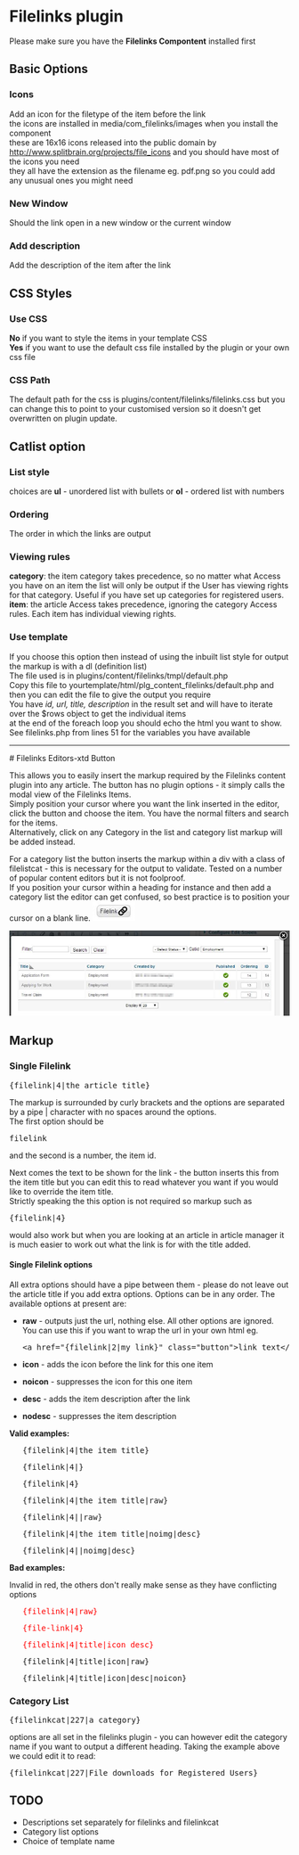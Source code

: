 # Filelinks plugin

Please make sure you have the **Filelinks Compontent** installed first

## Basic Options

### Icons

Add an icon for the filetype of the item before the link  
the icons are installed in <span class="typewriterb">media/com_filelinks/images</span> when you install the component  
these are 16x16 icons released into the public domain by <a href="http://www.splitbrain.org/projects/file\_icons" target="\_blank">http://www.splitbrain.org/projects/file_icons</a> and you should have most of the icons you need  
they all have the extension as the filename eg. pdf.png so you could add any unusual ones you might need

### New Window

Should the link open in a new window or the current window

### Add description

Add the description of the item after the link

## CSS Styles

### Use CSS

**No** if you want to style the items in your template CSS  
**Yes** if you want to use the default css file installed by the plugin or your own css file

### CSS Path

The default path for the css is <span class="typewriterb">plugins/content/filelinks/filelinks.css</span> but you can change this to point to your customised version so it doesn't get overwritten on plugin update.

## Catlist option

### List style

choices are **ul** - unordered list with bullets or **ol** - ordered list with numbers

### Ordering

The order in which the links are output

### Viewing rules

**category**: the item category takes precedence, so no matter what Access you have on an item the list will only be output if the User has viewing rights for that category. Useful if you have set up categories for registered users.  
**item**: the article Access takes precedence, ignoring the category Access rules. Each item has individual viewing rights.

### Use template

If you choose this option then instead of using the inbuilt list style for output the markup is with a dl (definition list)  
The file used is in <span class="typewriterb">plugins/content/filelinks/tmpl/default.php</span>  
Copy this file to <span class="typewriterb">yourtemplate/html/plg_content_filelinks/default.php</span> and then you can edit the file to give the output you require  
You have *id, url, title, description* in the result set and will have to iterate over the $rows object to get the individual items  
at the end of the foreach loop you should echo the html you want to show. See <span class="typewriter">filelinks.php</span> from lines 51 for the variables you have available
<hr>
# Filelinks Editors-xtd Button

This allows you to easily insert the markup required by the Filelinks content plugin into any article. The button has no plugin options - it simply calls the modal view of the Filelinks Items.   
Simply position your cursor where you want the link inserted in the editor, click the button and choose the item. You have the normal filters and search for the items.  
Alternatively, click on any Category in the list and category list markup will be added instead.

For a category list the button inserts the markup within a div with a class of filelistcat - this is necessary for the output to validate. Tested on a number of popular content editors but it is not foolproof.  
If you position your cursor within a heading for instance and then add a category list the editor can get confused, so best practice is to position your cursor on a blank line.
![editors-xtd button](/com_filelinks_j25/media/help/button.jpg "editors-xtd button")

![modal article/category selection](/com_filelinks_j25/media/help/modal.jpg "modal article/category selection")

## Markup

### Single Filelink

<pre>{filelink|4|the article title}</pre>

The markup is surrounded by curly brackets and the options are separated by a pipe | character with no spaces around the options.  
The first option should be 
<pre>filelink</pre> and the second is a number, the item id.

Next comes the text to be shown for the link - the button inserts this from the item title but you can edit this to read whatever you want if you would like to override the item title.  
Strictly speaking the this option is not required so markup such as 
<pre>{filelink|4}</pre> would also work but when you are looking at an article in article manager it is much easier to work out what the link is for with the title added.

#### Single Filelink options

All extra options should have a pipe between them - please do not leave out the article title if you add extra options. Options can be in any order. The available options at present are:

*   **raw** - outputs just the url, nothing else. All other options are ignored. You can use this if you want to wrap the url in your own html eg. 
    <pre>&lt;a href="{filelink|2|my link}" class="button"&gt;link text&lt;/a&gt;</pre>

*   **icon** - adds the icon before the link for this one item
*   **noicon** - suppresses the icon for this one item
*   **desc** - adds the item description after the link
*   **nodesc** - suppresses the item description

**Valid examples:**

<ul style="list-style-type: none">
  <li>
    <pre>{filelink|4|the item title}</pre>
  </li>
  
  <li>
    <pre>{filelink|4|}</pre>
  </li>
  
  <li>
    <pre>{filelink|4}</pre>
  </li>
  
  <li>
    <pre>{filelink|4|the item title|raw}</pre>
  </li>
  
  <li>
    <pre>{filelink|4||raw}</pre>
  </li>
  
  <li>
    <pre>{filelink|4|the item title|noimg|desc}</pre>
  </li>
  
  <li>
    <pre>{filelink|4||noimg|desc}</pre>
  </li>
</ul>

**Bad examples:**

Invalid in red, the others don't really make sense as they have conflicting options

<ul style="list-style-type: none">
  <li>
    <pre style="color:red">{filelink|4|raw}</pre>
  </li>
  
  <li>
    <pre style="color:red">{file-link|4}</pre>
  </li>
  
  <li>
    <pre style="color:red">{filelink|4|title|icon desc}</pre>
  </li>
  
  <li>
    <pre>{filelink|4|title|icon|raw}</pre>
  </li>
  
  <li>
    <pre>{filelink|4|title|icon|desc|noicon}</pre>
  </li>
</ul>

### Category List

<pre>{filelinkcat|227|a category}</pre>

options are all set in the filelinks plugin - you can however edit the category name if you want to output a different heading. Taking the example above we could edit it to read:

<pre>{filelinkcat|227|File downloads for Registered Users}</pre>

## TODO

*   Descriptions set separately for filelinks and filelinkcat
*   Category list options
*   Choice of template name

